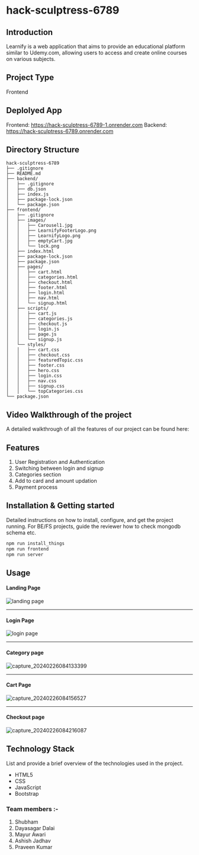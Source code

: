 # hack-sculptress-6789

## Introduction
Learnify is a web application that aims to provide an educational platform similar to Udemy.com, allowing users to access and create online courses on various subjects. 

## Project Type
Frontend

## Deplolyed App
Frontend: https://hack-sculptress-6789-1.onrender.com
Backend: https://hack-sculptress-6789.onrender.com

## Directory Structure
```
hack-sculptress-6789
├── .gitignore
├── README.md
├── backend/
│   ├── .gitignore
│   ├── db.json
│   ├── index.js
│   ├── package-lock.json
│   └── package.json
├── frontend/
│   ├── .gitignore
│   ├── images/
│   │   ├── Carousel1.jpg
│   │   ├── LearnifyFooterLogo.png
│   │   ├── LearnifyLogo.png
│   │   ├── emptyCart.jpg
│   │   └── lock.png
│   ├── index.html
│   ├── package-lock.json
│   ├── package.json
│   ├── pages/
│   │   ├── cart.html
│   │   ├── categories.html
│   │   ├── checkout.html
│   │   ├── footer.html
│   │   ├── login.html
│   │   ├── nav.html
│   │   └── signup.html
│   ├── scripts/
│   │   ├── cart.js
│   │   ├── categories.js
│   │   ├── checkout.js
│   │   ├── login.js
│   │   ├── page.js
│   │   └── signup.js
│   └── styles/
│   │   ├── cart.css
│   │   ├── checkout.css
│   │   ├── featuredTopic.css
│   │   ├── footer.css
│   │   ├── hero.css
│   │   ├── login.css
│   │   ├── nav.css
│   │   ├── signup.css
│   │   └── topCategories.css
└── package.json
```

## Video Walkthrough of the project
A detailed walkthrough of all the features of our project can be found here:

## Features

1. User Registration and Authentication
2. Switching between login and signup
3. Categories section
4. Add to card and amount updation
5. Payment process


## Installation & Getting started
Detailed instructions on how to install, configure, and get the project running. For BE/FS projects, guide the reviewer how to check mongodb schema etc.

```bash
npm run install_things
npm run frontend
npm run server
```

## Usage

#### Landing Page

![landing page](https://github.com/ShubhKeshari/hack-sculptress-6789/assets/113028201/1b60d794-34f2-478f-a034-c95141050aa3)

<hr>

#### Login Page

![login page](https://github.com/ShubhKeshari/hack-sculptress-6789/assets/113028201/46cecdf5-d1c0-4fe1-a267-9d6351845b82)

<hr>

#### Category page

![capture_20240226084133399](https://github.com/ShubhKeshari/hack-sculptress-6789/assets/113028201/77087186-ea5a-4ee2-8ea5-72191a6e51dc)

<hr>

#### Cart Page

![capture_20240226084156527](https://github.com/ShubhKeshari/hack-sculptress-6789/assets/113028201/3776372d-9998-43e2-b456-f87935e06c75)

<hr>

#### Checkout page

![capture_20240226084216087](https://github.com/ShubhKeshari/hack-sculptress-6789/assets/113028201/4c245d86-1d87-4597-a6b3-91b0331799d4)

## Technology Stack
List and provide a brief overview of the technologies used in the project.

- HTML5
- CSS
- JavaScript 
- Bootstrap

### Team members :-

1. Shubham
2. Dayasagar Dalai
3. Mayur Awari
4. Ashish Jadhav
5. Praveen Kumar
